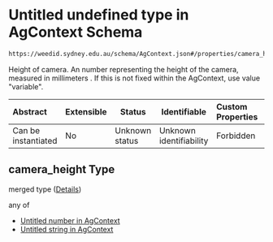 # Untitled undefined type in AgContext Schema

```txt
https://weedid.sydney.edu.au/schema/AgContext.json#/properties/camera_height
```

Height of camera.
An number representing the height of the camera, measured in millimeters .
If this is not fixed within the AgContext, use value "variable".


| Abstract            | Extensible | Status         | Identifiable            | Custom Properties | Additional Properties | Access Restrictions | Defined In                                                                      |
| :------------------ | ---------- | -------------- | ----------------------- | :---------------- | --------------------- | ------------------- | ------------------------------------------------------------------------------- |
| Can be instantiated | No         | Unknown status | Unknown identifiability | Forbidden         | Allowed               | none                | [AgContext.schema.json\*](out/out/AgContext.schema.json "open original schema") |

## camera_height Type

merged type ([Details](agcontext-2-properties-camera_height.md))

any of

-   [Untitled number in AgContext](agcontext-2-properties-camera_height-anyof-0.md "check type definition")
-   [Untitled string in AgContext](agcontext-2-properties-camera_height-anyof-1.md "check type definition")
